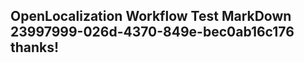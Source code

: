 <properties
ms.topic="hero-topic"
ms.test1="hero-topic"
ms.test2="test"/>


## OpenLocalization Workflow Test MarkDown 23997999-026d-4370-849e-bec0ab16c176 thanks!



<!--HONumber=Jul16_HO3-->


